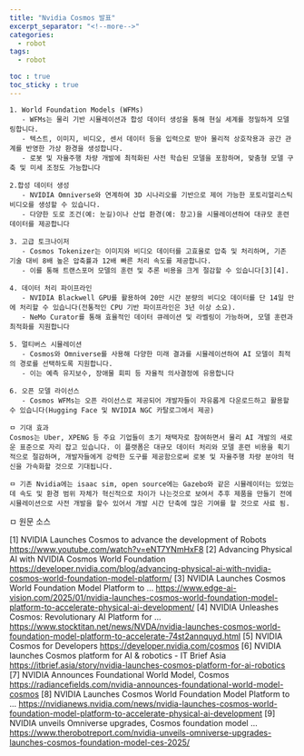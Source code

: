 ```yaml
---
title: "Nvidia Cosmos 발표"
excerpt_separator: "<!--more-->"
categories:
  - robot
tags:
  - robot

toc : true
toc_sticky : true
---
```


```
1. World Foundation Models (WFMs)
   - WFMs는 물리 기반 시뮬레이션과 합성 데이터 생성을 통해 현실 세계를 정밀하게 모델링합니다.
   - 텍스트, 이미지, 비디오, 센서 데이터 등을 입력으로 받아 물리적 상호작용과 공간 관계를 반영한 가상 환경을 생성합니다.
   - 로봇 및 자율주행 차량 개발에 최적화된 사전 학습된 모델을 포함하며, 맞춤형 모델 구축 및 미세 조정도 가능합니다

2.합성 데이터 생성
   - NVIDIA Omniverse와 연계하여 3D 시나리오를 기반으로 제어 가능한 포토리얼리스틱 비디오를 생성할 수 있습니다.
   - 다양한 도로 조건(예: 눈길)이나 산업 환경(예: 창고)을 시뮬레이션하여 대규모 훈련 데이터를 제공합니다

3. 고급 토크나이저
   - Cosmos Tokenizer는 이미지와 비디오 데이터를 고효율로 압축 및 처리하며, 기존 기술 대비 8배 높은 압축률과 12배 빠른 처리 속도를 제공합니다.
   - 이를 통해 트랜스포머 모델의 훈련 및 추론 비용을 크게 절감할 수 있습니다[3][4].

4. 데이터 처리 파이프라인
   - NVIDIA Blackwell GPU를 활용하여 20만 시간 분량의 비디오 데이터를 단 14일 만에 처리할 수 있습니다(전통적인 CPU 기반 파이프라인은 3년 이상 소요).
   - NeMo Curator를 통해 효율적인 데이터 큐레이션 및 라벨링이 가능하며, 모델 훈련과 최적화를 지원합니다

5. 멀티버스 시뮬레이션
   - Cosmos와 Omniverse를 사용해 다양한 미래 결과를 시뮬레이션하여 AI 모델이 최적의 경로를 선택하도록 지원합니다.
   - 이는 예측 유지보수, 장애물 회피 등 자율적 의사결정에 유용합니다

6. 오픈 모델 라이선스
   - Cosmos WFMs는 오픈 라이선스로 제공되어 개발자들이 자유롭게 다운로드하고 활용할 수 있습니다(Hugging Face 및 NVIDIA NGC 카탈로그에서 제공)

ㅁ 기대 효과
Cosmos는 Uber, XPENG 등 주요 기업들이 초기 채택자로 참여하면서 물리 AI 개발의 새로운 표준으로 자리 잡고 있습니다. 이 플랫폼은 대규모 데이터 처리와 모델 훈련 비용을 획기적으로 절감하며, 개발자들에게 강력한 도구를 제공함으로써 로봇 및 자율주행 차량 분야의 혁신을 가속화할 것으로 기대됩니다.

ㅁ 기존 Nvidia에는 isaac sim, open source에는 Gazebo와 같은 시뮬레이터는 있었는데 속도 및 환경 범위 자체가 혁신적으로 차이가 나는것으로 보여서 추후 제품을 만들기 전에 시뮬레이션으로 사전 개발을 할수 있어서 개발 시간 단축에 많은 기여를 할 것으로 사료 됨. 
```

ㅁ 원문 소스

[1] NVIDIA Launches Cosmos to advance the development of Robots 
https://www.youtube.com/watch?v=eNT7YNmHxF8
[2] Advancing Physical AI with NVIDIA Cosmos World Foundation
  https://developer.nvidia.com/blog/advancing-physical-ai-with-nvidia-cosmos-world-foundation-model-platform/
[3] NVIDIA Launches Cosmos World Foundation Model Platform to ... 
https://www.edge-ai-vision.com/2025/01/nvidia-launches-cosmos-world-foundation-model-platform-to-accelerate-physical-ai-development/
[4] NVIDIA Unleashes Cosmos: Revolutionary AI Platform for ... 
https://www.stocktitan.net/news/NVDA/nvidia-launches-cosmos-world-foundation-model-platform-to-accelerate-74st2annquyd.html
[5] NVIDIA Cosmos for Developers 
https://developer.nvidia.com/cosmos
[6] NVIDIA launches Cosmos platform for AI & robotics - IT Brief Asia 
https://itbrief.asia/story/nvidia-launches-cosmos-platform-for-ai-robotics
[7] NVIDIA Announces Foundational World Model, Cosmos 
https://radiancefields.com/nvidia-announces-foundational-world-model-cosmos
[8] NVIDIA Launches Cosmos World Foundation Model Platform to ... 
https://nvidianews.nvidia.com/news/nvidia-launches-cosmos-world-foundation-model-platform-to-accelerate-physical-ai-development
[9] NVIDIA unveils Omniverse upgrades, Cosmos foundation model ... 
https://www.therobotreport.com/nvidia-unveils-omniverse-upgrades-launches-cosmos-foundation-model-ces-2025/
